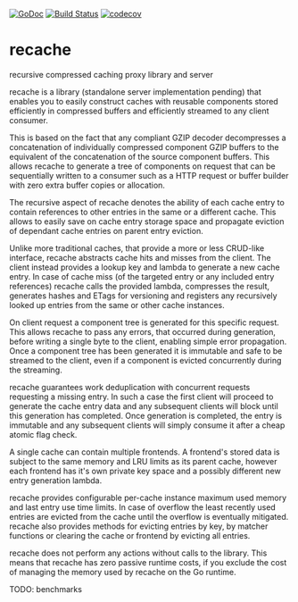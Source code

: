 [![GoDoc](https://godoc.org/github.com/bakape/recache?status.svg)](https://godoc.org/github.com/bakape/recache)
[![Build Status](https://travis-ci.org/bakape/recache.svg?branch=master)](https://travis-ci.org/bakape/recache)
[![codecov](https://codecov.io/gh/bakape/recache/branch/master/graph/badge.svg)](https://codecov.io/gh/bakape/recache)

# recache
recursive compressed caching proxy library and server

recache is a library (standalone server implementation pending) that enables you
to easily construct caches with reusable components stored efficiently in
compressed buffers and efficiently streamed to any client consumer.

This is based on the fact that any compliant GZIP decoder decompresses a
concatenation of individually compressed component GZIP buffers to the
equivalent of the concatenation of the source component buffers. This allows
recache to generate a tree of components on request that can be sequentially
written to a consumer such as a HTTP request or buffer builder with zero extra
buffer copies or allocation.

The recursive aspect of recache denotes the ability of each cache entry to
contain references to other entries in the same or a different cache. This
allows to easily save on cache entry storage space and propagate eviction of
dependant cache entries on parent entry eviction.

Unlike more traditional caches, that provide a more or less CRUD-like interface,
recache abstracts cache hits and misses from the client. The client instead
provides a lookup key and lambda to generate a new cache entry.
In case of cache miss (of the targeted entry or any included entry references)
recache calls the provided lambda, compresses the result, generates hashes and
ETags for versioning and registers any recursively looked up entries from the
same or other cache instances.

On client request a component tree is generated for this specific request.
This allows recache to pass any errors, that occurred during generation, before
writing a single byte to the client, enabling simple error propagation.
Once a component tree has been generated it is immutable and safe to be streamed
to the client, even if a component is evicted concurrently during the streaming.

recache guarantees work deduplication with concurrent requests requesting a
missing entry. In such a case the first client will proceed to generate the
cache entry data and any subsequent clients will block until this generation
has completed. Once generation is completed, the entry is immutable and any
subsequent clients will simply consume it after a cheap atomic flag check.

A single cache can contain multiple frontends. A frontend's stored data is
subject to the same memory and LRU limits as its parent cache, however each
frontend has it's own private key space and a possibly different new entry
generation lambda.

recache provides configurable per-cache instance maximum used memory and last
entry use time limits. In case of overflow the least recently used entries are
evicted from the cache until the overflow is eventually mitigated.
recache also provides methods for evicting entries by key, by matcher functions
or clearing the cache or frontend by evicting all entries.

recache does not perform any actions without calls to the library. This
means that recache has zero passive runtime costs, if you exclude the cost of
managing the memory used by recache on the Go runtime.

TODO: benchmarks
